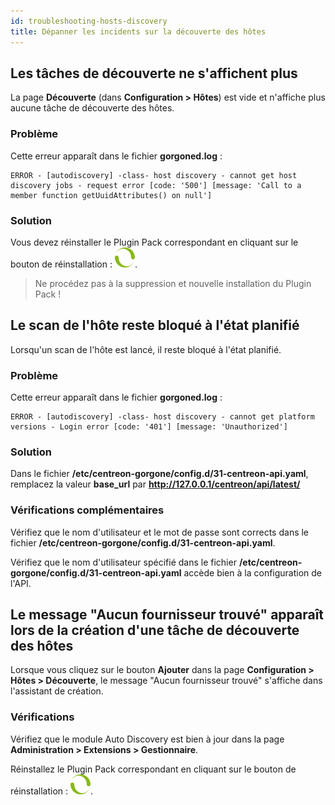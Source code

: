 ```yaml
---
id: troubleshooting-hosts-discovery
title: Dépanner les incidents sur la découverte des hôtes
---
```


## Les tâches de découverte ne s'affichent plus

La page **Découverte** (dans **Configuration > Hôtes**) est vide et n'affiche plus aucune tâche de découverte des hôtes.

### Problème

Cette erreur apparaît dans le fichier **gorgoned.log** :

``` shell
ERROR - [autodiscovery] -class- host discovery - cannot get host discovery jobs - request error [code: '500'] [message: 'Call to a member function getUuidAttributes() on null']
```

### Solution

Vous devez réinstaller le Plugin Pack correspondant en cliquant sur le bouton de réinstallation : ![image](../../assets/monitoring/discovery/reinstall-complete.png).

> Ne procédez pas à la suppression et nouvelle installation du Plugin Pack !

## Le scan de l'hôte reste bloqué à l'état planifié

Lorsqu'un scan de l'hôte est lancé, il reste bloqué à l'état planifié.

### Problème

Cette erreur apparaît dans le fichier **gorgoned.log** :

``` shell
ERROR - [autodiscovery] -class- host discovery - cannot get platform versions - Login error [code: '401'] [message: 'Unauthorized']
```

### Solution

Dans le fichier **/etc/centreon-gorgone/config.d/31-centreon-api.yaml**, remplacez la valeur **base_url** par **http://127.0.0.1/centreon/api/latest/**

### Vérifications complémentaires

Vérifiez que le nom d'utilisateur et le mot de passe sont corrects dans le fichier **/etc/centreon-gorgone/config.d/31-centreon-api.yaml**.

Vérifiez que le nom d'utilisateur spécifié dans le fichier **/etc/centreon-gorgone/config.d/31-centreon-api.yaml** accède bien à la configuration de l'API.

## Le message "Aucun fournisseur trouvé" apparaît lors de la création d'une tâche de découverte des hôtes

Lorsque vous cliquez sur le bouton **Ajouter** dans la page **Configuration > Hôtes > Découverte**, le message "Aucun fournisseur trouvé" s'affiche dans l'assistant de création.

### Vérifications

Vérifiez que le module Auto Discovery est bien à jour dans la page **Administration > Extensions > Gestionnaire**.

Réinstallez le Plugin Pack correspondant en cliquant sur le bouton de réinstallation : ![image](../../assets/monitoring/discovery/reinstall-complete.png).
